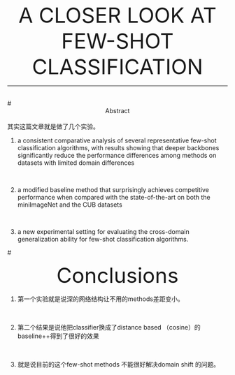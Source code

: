 <center><font size=10; >A CLOSER LOOK AT FEW-SHOT CLASSIFICATION</font></center>

***

<br>
#<center>Abstract</center><br>
其实这篇文章就是做了几个实验。

1. a consistent comparative analysis of several representative few-shot
classification algorithms, with results showing that deeper backbones significantly reduce the performance differences among methods on datasets with limited domain differences
<br>

2. a modified baseline method that surprisingly achieves competitive performance when compared with the state-of-the-art on both the miniImageNet and the CUB datasets
<br>

3. a new experimental setting for evaluating the cross-domain generalization ability for few-shot classification algorithms.<br>

#<center> <font size=10>Conclusions</font ></center>  

1. 第一个实验就是说深的网络结构让不用的methods差距变小。
<br>

2. 第二个结果是说他把classifier换成了distance based （cosine）的baseline++得到了很好的效果
<br>

3. 就是说目前的这个few-shot methods 不能很好解决domain shift 的问题。


